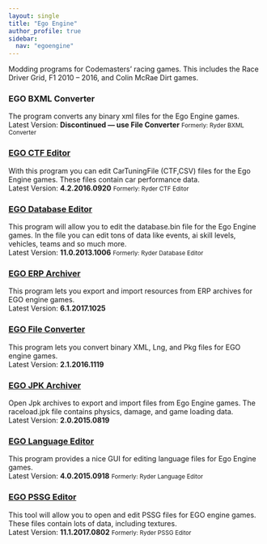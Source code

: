 ```yaml
---
layout: single
title: "Ego Engine"
author_profile: true
sidebar:
  nav: "egoengine"
---
```


<p>Modding programs for Codemasters’ racing games. This includes the Race Driver Grid, F1 2010 – 2016, and Colin McRae Dirt games.</p>

<h3>EGO BXML Converter</h3>
<p>The program converts any binary xml files for the Ego Engine games.<br />
Latest Version: <strong>Discontinued &#8212; use File Converter</strong> <small>Formerly: Ryder BXML Converter</small></p>
<h3><a name="EgoCTFEditor" href="https://ryder25.itch.io/ego-ctf-editor" target="_blank">EGO CTF Editor</a></h3>
<p>With this program you can edit CarTuningFile (CTF,CSV) files for the Ego Engine games. These files contain car performance data.<br />
Latest Version: <strong>4.2.2016.0920</strong> <small>Formerly: Ryder CTF Editor</small></p>
<h3><a name="EgoDatabaseEditor" href="https://ryder25.itch.io/ego-database-editor" target="_blank">EGO Database Editor</a></h3>
<p>This program will allow you to edit the database.bin file for the Ego Engine games. In the file you can edit tons of data like events, ai skill levels, vehicles, teams and so much more.<br />
Latest Version: <strong>11.0.2013.1006</strong> <small>Formerly: Ryder Database Editor</small></p>
<h3><a name="EgoERPArchiver" href="https://ryder25.itch.io/ego-erp-archiver" target="_blank">EGO ERP Archiver</a></h3>
<p>This program lets you export and import resources from ERP archives for EGO engine games.<br />
Latest Version: <strong>6.1.2017.1025</strong></p>
<h3><a name="EgoFileConverter" href="https://ryder25.itch.io/ego-file-converter" target="_blank">EGO File Converter</a></h3>
<p>This program lets you convert binary XML, Lng, and Pkg files for EGO engine games.<br />
Latest Version: <strong>2.1.2016.1119</strong></p>
<h3><a name="EgoJPKArchiver" href="https://ryder25.itch.io/ego-jpk-archiver" target="_blank">EGO JPK Archiver</a></h3>
<p>Open Jpk archives to export and import files from Ego Engine games. The raceload.jpk file contains physics, damage, and game loading data.<br />
Latest Version: <strong>2.0.2015.0819</strong></p>
<h3><a name="EgoLanguageEditor" href="https://ryder25.itch.io/ego-language-editor" target="_blank">EGO Language Editor</a></h3>
<p>This program provides a nice GUI for editing language files for Ego Engine games.<br />
Latest Version: <strong>4.0.2015.0918</strong> <small>Formerly: Ryder Language Editor</small></p>
<h3><a name="EgoPSSGEditor" href="https://ryder25.itch.io/ego-pssg-editor" target="_blank">EGO PSSG Editor</a></h3>
<p>This tool will allow you to open and edit PSSG files for EGO engine games. These files contain lots of data, including textures.<br />
Latest Version: <strong>11.1.2017.0802</strong> <small>Formerly: Ryder PSSG Editor</small></p>